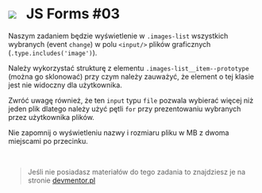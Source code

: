 # ![](../assets/img/logo-readme2.jpg) &nbsp; JS Forms #03

Naszym zadaniem będzie wyświetlenie w `.images-list` wszystkich wybranych (event `change`) w polu `<input/>` plików graficznych (`.type.includes('image')`).

Należy wykorzystać strukturę z elementu `.images-list__item--prototype` (można go sklonować) przy czym należy zauważyć, że element o tej klasie jest nie widoczny dla użytkownika.

Zwróć uwagę również, że ten `input` typu `file` pozwala wybierać więcej niż jeden plik dlatego należy użyć pętli `for` przy prezentowaniu wybranych przez użytkownika plików.

Nie zapomnij o wyświetleniu nazwy i rozmiaru pliku w MB z dwoma miejscami po przecinku.

&nbsp;

> Jeśli nie posiadasz materiałów do tego zadania to znajdziesz je na stronie [devmentor.pl](https://devmentor.pl)
